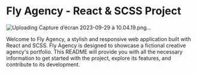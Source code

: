 # Fly Agency - React & SCSS Project

![Uploading Capture d’écran 2023-09-29 à 10.04.19.png…]()


Welcome to Fly Agency, a stylish and responsive web application built with React and SCSS. Fly Agency is designed to showcase a fictional creative agency's portfolio. This README will provide you with all the necessary information to get started with the project, explore its features, and contribute to its development.

